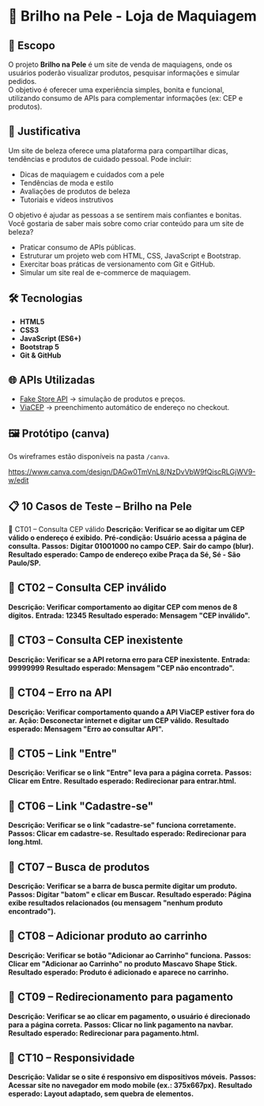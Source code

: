 # 💄 Brilho na Pele - Loja de Maquiagem

## 📌 Escopo
O projeto **Brilho na Pele** é um site de venda de maquiagens, onde os usuários poderão visualizar produtos, pesquisar informações e simular pedidos.  
O objetivo é oferecer uma experiência simples, bonita e funcional, utilizando consumo de APIs para complementar informações (ex: CEP e produtos).

## 🎯 Justificativa
Um site de beleza oferece uma plataforma para compartilhar dicas, tendências e produtos de cuidado pessoal. Pode incluir:

- Dicas de maquiagem e cuidados com a pele
- Tendências de moda e estilo
- Avaliações de produtos de beleza
- Tutoriais e vídeos instrutivos

O objetivo é ajudar as pessoas a se sentirem mais confiantes e bonitas. Você gostaria de saber mais sobre como criar conteúdo para um site de beleza?
- Praticar consumo de APIs públicas.
- Estruturar um projeto web com HTML, CSS, JavaScript e Bootstrap.
- Exercitar boas práticas de versionamento com Git e GitHub.
- Simular um site real de e-commerce de maquiagem.

## 🛠️ Tecnologias
- **HTML5**
- **CSS3**
- **JavaScript (ES6+)**
- **Bootstrap 5**
- **Git & GitHub**

## 🌐 APIs Utilizadas
- [Fake Store API](https://fakestoreapi.com/) → simulação de produtos e preços.  
- [ViaCEP](https://viacep.com.br/) → preenchimento automático de endereço no checkout.  

## 🖼️ Protótipo (canva)
Os wireframes estão disponíveis na pasta `/canva`.

https://www.canva.com/design/DAGw0TmVnL8/NzDvVbW9fQiscRLGjWV9-w/edit

## 📋 10 Casos de Teste – Brilho na Pele

🔹 CT01 – Consulta CEP válido
**Descrição: Verificar se ao digitar um CEP válido o endereço é exibido.**
**Pré-condição: Usuário acessa a página de consulta.**
**Passos:**
**Digitar 01001000 no campo CEP.**
**Sair do campo (blur).**
**Resultado esperado: Campo de endereço exibe Praça da Sé, Sé - São Paulo/SP.**

## 🔹 CT02 – Consulta CEP inválido
**Descrição: Verificar comportamento ao digitar CEP com menos de 8 dígitos.**
**Entrada: 12345**
**Resultado esperado: Mensagem "CEP inválido".**

## 🔹 CT03 – Consulta CEP inexistente
**Descrição: Verificar se a API retorna erro para CEP inexistente.**
**Entrada: 99999999**
**Resultado esperado: Mensagem "CEP não encontrado".**

## 🔹 CT04 – Erro na API
**Descrição: Verificar comportamento quando a API ViaCEP estiver fora do ar.**
**Ação: Desconectar internet e digitar um CEP válido.**
**Resultado esperado: Mensagem "Erro ao consultar API".**

## 🔹 CT05 – Link "Entre"
**Descrição: Verificar se o link "Entre" leva para a página correta.**
**Passos: Clicar em Entre.**
**Resultado esperado: Redirecionar para entrar.html.**

## 🔹 CT06 – Link "Cadastre-se"
**Descrição: Verificar se o link "cadastre-se" funciona corretamente.**
**Passos: Clicar em cadastre-se.**
**Resultado esperado: Redirecionar para long.html.**

## 🔹 CT07 – Busca de produtos
**Descrição: Verificar se a barra de busca permite digitar um produto.**
**Passos: Digitar "batom" e clicar em Buscar.**
**Resultado esperado: Página exibe resultados relacionados (ou mensagem "nenhum produto encontrado").**

## 🔹 CT08 – Adicionar produto ao carrinho
**Descrição: Verificar se botão "Adicionar ao Carrinho" funciona.**
**Passos:**
**Clicar em "Adicionar ao Carrinho" no produto Mascavo Shape Stick.**
**Resultado esperado: Produto é adicionado e aparece no carrinho.**

## 🔹 CT09 – Redirecionamento para pagamento
**Descrição: Verificar se ao clicar em pagamento, o usuário é direcionado para a página correta.**
**Passos: Clicar no link pagamento na navbar.**
**Resultado esperado: Redirecionar para pagamento.html.**

## 🔹 CT10 – Responsividade
**Descrição: Validar se o site é responsivo em dispositivos móveis.**
**Passos:**
**Acessar site no navegador em modo mobile (ex.: 375x667px).**
**Resultado esperado: Layout adaptado, sem quebra de elementos.**
